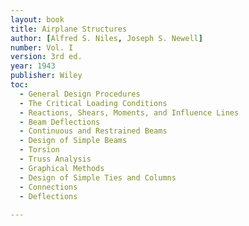 ```yaml
---
layout: book
title: Airplane Structures
author: [Alfred S. Niles, Joseph S. Newell]
number: Vol. I
version: 3rd ed.
year: 1943
publisher: Wiley
toc:
  - General Design Procedures
  - The Critical Loading Conditions
  - Reactions, Shears, Moments, and Influence Lines
  - Beam Deflections
  - Continuous and Restrained Beams
  - Design of Simple Beams
  - Torsion
  - Truss Analysis
  - Graphical Methods
  - Design of Simple Ties and Columns
  - Connections
  - Deflections
  
---
```

